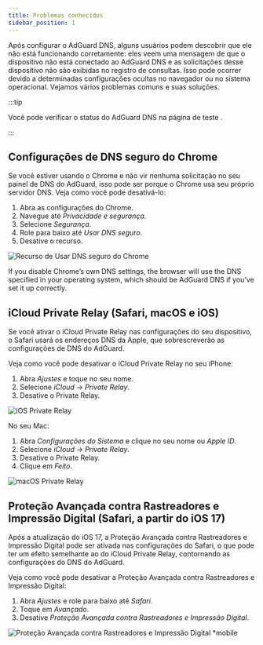 ```yaml
---
title: Problemas conhecidos
sidebar_position: 1
---
```


Após configurar o AdGuard DNS, alguns usuários podem descobrir que ele não está funcionando corretamente: eles veem uma mensagem de que o dispositivo não está conectado ao AdGuard DNS e as solicitações desse dispositivo não são exibidas no registro de consultas. Isso pode ocorrer devido a determinadas configurações ocultas no navegador ou no sistema operacional. Vejamos vários problemas comuns e suas soluções.

:::tip

Você pode verificar o status do AdGuard DNS na página de teste [](https://adguard.com/test.html).

:::

## Configurações de DNS seguro do Chrome

Se você estiver usando o Chrome e não vir nenhuma solicitação no seu painel de DNS do AdGuard, isso pode ser porque o Chrome usa seu próprio servidor DNS. Veja como você pode desativá-lo:

1. Abra as configurações do Chrome.
1. Navegue até *Privacidade e segurança*.
1. Selecione *Segurança*.
1. Role para baixo até *Usar DNS seguro*.
1. Desative o recurso.

![Recurso de Usar DNS seguro do Chrome](https://cdn.adtidy.org/content/kb/dns/private/solving_problems/known_issues/secure-dns.png)

If you disable Chrome’s own DNS settings, the browser will use the DNS specified in your operating system, which should be AdGuard DNS if you’ve set it up correctly.

## iCloud Private Relay (Safari, macOS e iOS)

Se você ativar o iCloud Private Relay nas configurações do seu dispositivo, o Safari usará os endereços DNS da Apple, que sobrescreverão as configurações de DNS do AdGuard.

Veja como você pode desativar o iCloud Private Relay no seu iPhone:

1. Abra *Ajustes* e toque no seu nome.
1. Selecione *iCloud* → *Private Relay*.
1. Desative o Private Relay.

![iOS Private Relay](https://cdn.adtidy.org/content/kb/dns/private/solving_problems/known_issues/private-relay.png)

No seu Mac:

1. Abra *Configurações do Sistema* e clique no seu nome ou *Apple ID*.
1. Selecione *iCloud* → *Private Relay*.
1. Desative o Private Relay.
1. Clique em *Feito*.

![macOS Private Relay](https://cdn.adtidy.org/content/kb/dns/private/solving_problems/known_issues/mac-private-relay.png)

## Proteção Avançada contra Rastreadores e Impressão Digital (Safari, a partir do iOS 17)

Após a atualização do iOS 17, a Proteção Avançada contra Rastreadores e Impressão Digital pode ser ativada nas configurações do Safari, o que pode ter um efeito semelhante ao do iCloud Private Relay, contornando as configurações do DNS do AdGuard.

Veja como você pode desativar a Proteção Avançada contra Rastreadores e Impressão Digital:

1. Abra *Ajustes* e role para baixo até *Safari*.
1. Toque em *Avançado*.
1. Desative *Proteção Avançada contra Rastreadores e Impressão Digital*.

![Proteção Avançada contra Rastreadores e Impressão Digital *mobile](https://cdn.adtidy.org/content/kb/dns/private/solving_problems/known_issues/ios-tracking-and-fingerprinting.png)
